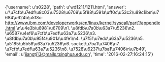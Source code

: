 {'username': u's0228', 'path': u'wd1211/1211.html', 'answer': u'\u7cfb\u7edf\u8c03\u7528\u6709\u5f88\u591a\uff0c\u53c2\u89c1ibm\u7684\u624b\u518c: http://www.ibm.com/developerworks/cn/linux/kernel/syscall/part1/appendix.html \n\u4e3b\u8981\u6709\n1. \u8fdb\u7a0b\u63a7\u5236\n2. \u6587\u4ef6\u7cfb\u7edf\u63a7\u5236\n3. \u8fdb\u7a0b\u95f4\u901a\u4fe1\n4. \u7f51\u7edc\u63a7\u5236\n5. \u5185\u5b58\u63a7\u5236\n6. socket\u7ba1\u7406\n7. \u7cfb\u7edf\u63a7\u5236\n8. \u7528\u6237\u7ba1\u7406\n\u7b49', 'email': u'jiangtj13@mails.tsinghua.edu.cn', 'time': '2016-02-27:16:24:15'}